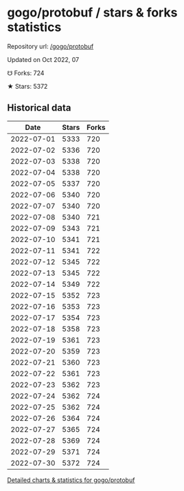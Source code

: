 # gogo/protobuf / stars & forks statistics

Repository url: [/gogo/protobuf](https://github.com/gogo/protobuf)

Updated on Oct 2022, 07

☋ Forks: 724

★ Stars: 5372

## Historical data
| Date | Stars | Forks |
|------|-------|-------|
| 2022-07-01 | 5333 | 720 | 
| 2022-07-02 | 5336 | 720 | 
| 2022-07-03 | 5338 | 720 | 
| 2022-07-04 | 5338 | 720 | 
| 2022-07-05 | 5337 | 720 | 
| 2022-07-06 | 5340 | 720 | 
| 2022-07-07 | 5340 | 720 | 
| 2022-07-08 | 5340 | 721 | 
| 2022-07-09 | 5343 | 721 | 
| 2022-07-10 | 5341 | 721 | 
| 2022-07-11 | 5341 | 722 | 
| 2022-07-12 | 5345 | 722 | 
| 2022-07-13 | 5345 | 722 | 
| 2022-07-14 | 5349 | 722 | 
| 2022-07-15 | 5352 | 723 | 
| 2022-07-16 | 5353 | 723 | 
| 2022-07-17 | 5354 | 723 | 
| 2022-07-18 | 5358 | 723 | 
| 2022-07-19 | 5361 | 723 | 
| 2022-07-20 | 5359 | 723 | 
| 2022-07-21 | 5360 | 723 | 
| 2022-07-22 | 5361 | 723 | 
| 2022-07-23 | 5362 | 723 | 
| 2022-07-24 | 5362 | 724 | 
| 2022-07-25 | 5362 | 724 | 
| 2022-07-26 | 5364 | 724 | 
| 2022-07-27 | 5365 | 724 | 
| 2022-07-28 | 5369 | 724 | 
| 2022-07-29 | 5371 | 724 | 
| 2022-07-30 | 5372 | 724 | 


[Detailed charts & statistics for gogo/protobuf](https://reviewgithub.com/rep/gogo/protobuf)
